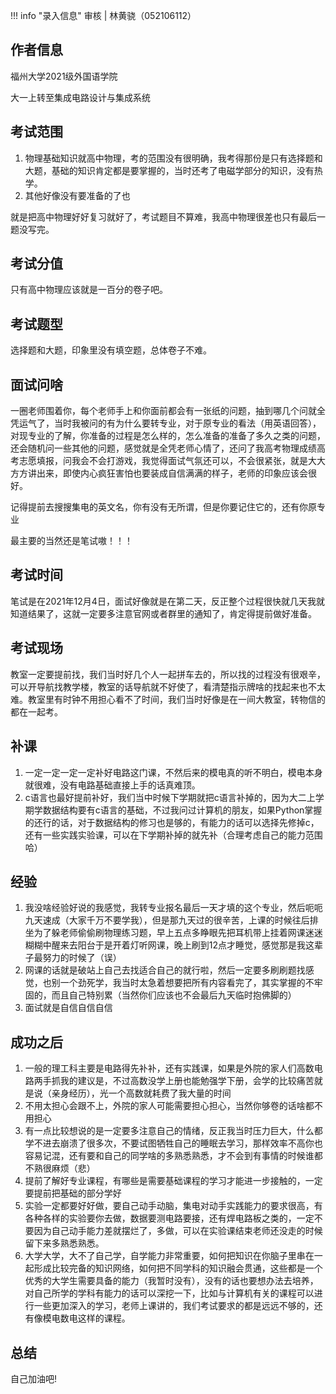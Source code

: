 !!! info "录入信息"
    审核 | 林黄骁（052106112）
## 作者信息

福州大学2021级外国语学院

大一上转至集成电路设计与集成系统

## 考试范围

1. 物理基础知识就高中物理，考的范围没有很明确，我考得那份是只有选择题和大题，基础的知识肯定都是要掌握的，当时还考了电磁学部分的知识，没有热学。
2. 其他好像没有要准备的了也

就是把高中物理好好复习就好了，考试题目不算难，我高中物理很差也只有最后一题没写完。

## 考试分值

只有高中物理应该就是一百分的卷子吧。

## 考试题型

选择题和大题，印象里没有填空题，总体卷子不难。

## 面试问啥

一圈老师围着你，每个老师手上和你面前都会有一张纸的问题，抽到哪几个问就全凭运气了，当时我被问的有为什么要转专业，对于原专业的看法（用英语回答），对现专业的了解，你准备的过程是怎么样的，怎么准备的准备了多久之类的问题，还会随机问一些其他的问题，感觉就是全凭老师心情了，还问了我高考物理成绩高考志愿填报，问我会不会打游戏，我觉得面试气氛还可以，不会很紧张，就是大大方方讲出来，即使内心疯狂害怕也要装成自信满满的样子，老师的印象应该会很好。

记得提前去搜搜集电的英文名，你有没有无所谓，但是你要记住它的，还有你原专业

最主要的当然还是笔试嗷！！！

## 考试时间

笔试是在2021年12月4日，面试好像就是在第二天，反正整个过程很快就几天我就知道结果了，这就一定要多注意官网或者群里的通知了，肯定得提前做好准备。

## 考试现场

教室一定要提前找，我们当时好几个人一起拼车去的，所以找的过程没有很艰辛，可以开导航找教学楼，教室的话导航就不好使了，看清楚指示牌啥的找起来也不太难。教室里有时钟不用担心看不了时间，我们当时好像是在一间大教室，转物信的都在一起考。

## 补课

1. 一定一定一定一定补好电路这门课，不然后来的模电真的听不明白，模电本身就很难，没有电路基础直接上手的话真难顶。
2. c语言也最好提前补好，我们当中时候下学期就把c语言补掉的，因为大二上学期学数据结构要有c语言的基础，不过我问过计算机的朋友，如果Python掌握的还行的话，对于数据结构的修习也是够的，有能力的话可以选择先修掉c，还有一些实践实验课，可以在下学期补掉的就先补（合理考虑自己的能力范围哈）

## 经验

1. 我没啥经验好说的我感觉，我转专业报名最后一天才填的这个专业，然后呃呃九天速成（大家千万不要学我），但是那九天过的很辛苦，上课的时候往后排坐为了躲老师偷偷刷物理练习题，早上五点多睁眼先把耳机带上挂着网课迷迷糊糊中醒来去阳台于是开着灯听网课，晚上刷到12点才睡觉，感觉那是我这辈子最努力的时候了（误）
2. 网课的话就是破站上自己去找适合自己的就行啦，然后一定要多刷刷题找感觉，也别一个劲死学，我当时太急着想要把所有内容看完了，其实掌握的不牢固的，而且自己特别累（当然你们应该也不会最后九天临时抱佛脚的）
3. 面试就是自信自信自信

## 成功之后

1. 一般的理工科主要是电路得先补补，还有实践课，如果是外院的家人们高数电路两手抓我的建议是，不过高数没学上册也能勉强学下册，会学的比较痛苦就是说（亲身经历），光一个高数就耗费了我大量的时间
2. 不用太担心会跟不上，外院的家人可能需要担心担心，当然你够卷的话啥都不用担心
3. 有一点比较想说的是一定要多注意自己的情绪，反正我当时压力巨大，什么都学不进去崩溃了很多次，不要试图牺牲自己的睡眠去学习，那样效率不高你也容易记混，还有要和自己的同学啥的多熟悉熟悉，才不会到有事情的时候谁都不熟很麻烦（悲）
4. 提前了解好专业课程，有哪些是需要基础课程的学习才能进一步接触的，一定要提前把基础的部分学好
5. 实验一定都要好好做，要自己动手动脑，集电对动手实践能力的要求很高，有各种各样的实验要你去做，数据要测电路要接，还有焊电路板之类的，一定不要因为自己动手能力差就摆烂了，多做，可以在实验课结束老师还没走的时候留下来多熟悉熟悉。
6. 大学大学，大不了自己学，自学能力非常重要，如何把知识在你脑子里串在一起形成比较完备的知识网络，如何把不同学科的知识融会贯通，这些都是一个优秀的大学生需要具备的能力（我暂时没有），没有的话也要想办法去培养，对自己所学的学科有能力的话可以深挖一下，比如与计算机有关的课程可以进行一些更加深入的学习，老师上课讲的，我们考试要求的都是远远不够的，还有像模电数电这样的课程。

## 总结

自己加油吧!